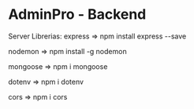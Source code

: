# AdminPro - Backend

Server Librerias:
express => npm install express --save

nodemon => npm install -g nodemon

mongoose => npm i mongoose

dotenv => npm i dotenv

cors => npm i cors